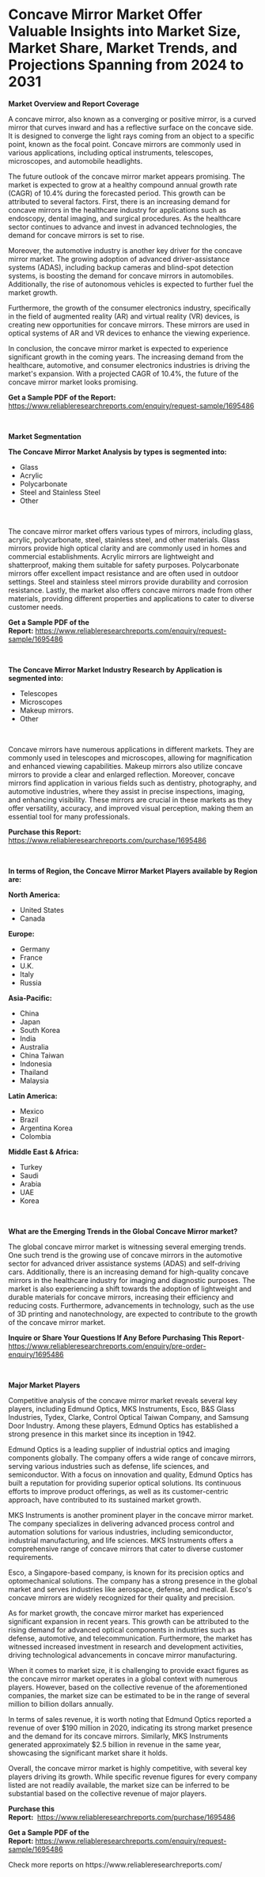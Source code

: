 <p><h1>Concave Mirror Market Offer Valuable Insights into Market Size, Market Share, Market Trends, and Projections Spanning from 2024 to 2031</h1></p><p><strong>Market Overview and Report Coverage</strong></p>
<p><p>A concave mirror, also known as a converging or positive mirror, is a curved mirror that curves inward and has a reflective surface on the concave side. It is designed to converge the light rays coming from an object to a specific point, known as the focal point. Concave mirrors are commonly used in various applications, including optical instruments, telescopes, microscopes, and automobile headlights.</p><p>The future outlook of the concave mirror market appears promising. The market is expected to grow at a healthy compound annual growth rate (CAGR) of 10.4% during the forecasted period. This growth can be attributed to several factors. First, there is an increasing demand for concave mirrors in the healthcare industry for applications such as endoscopy, dental imaging, and surgical procedures. As the healthcare sector continues to advance and invest in advanced technologies, the demand for concave mirrors is set to rise.</p><p>Moreover, the automotive industry is another key driver for the concave mirror market. The growing adoption of advanced driver-assistance systems (ADAS), including backup cameras and blind-spot detection systems, is boosting the demand for concave mirrors in automobiles. Additionally, the rise of autonomous vehicles is expected to further fuel the market growth.</p><p>Furthermore, the growth of the consumer electronics industry, specifically in the field of augmented reality (AR) and virtual reality (VR) devices, is creating new opportunities for concave mirrors. These mirrors are used in optical systems of AR and VR devices to enhance the viewing experience.</p><p>In conclusion, the concave mirror market is expected to experience significant growth in the coming years. The increasing demand from the healthcare, automotive, and consumer electronics industries is driving the market's expansion. With a projected CAGR of 10.4%, the future of the concave mirror market looks promising.</p></p>
<p><strong>Get a Sample PDF of the Report:</strong> <a href="https://www.reliableresearchreports.com/enquiry/request-sample/1695486">https://www.reliableresearchreports.com/enquiry/request-sample/1695486</a></p>
<p>&nbsp;</p>
<p><strong>Market Segmentation</strong></p>
<p><strong>The Concave Mirror Market Analysis by types is segmented into:</strong></p>
<p><ul><li>Glass</li><li>Acrylic</li><li>Polycarbonate</li><li>Steel and Stainless Steel</li><li>Other</li></ul></p>
<p>&nbsp;</p>
<p><p>The concave mirror market offers various types of mirrors, including glass, acrylic, polycarbonate, steel, stainless steel, and other materials. Glass mirrors provide high optical clarity and are commonly used in homes and commercial establishments. Acrylic mirrors are lightweight and shatterproof, making them suitable for safety purposes. Polycarbonate mirrors offer excellent impact resistance and are often used in outdoor settings. Steel and stainless steel mirrors provide durability and corrosion resistance. Lastly, the market also offers concave mirrors made from other materials, providing different properties and applications to cater to diverse customer needs.</p></p>
<p><strong>Get a Sample PDF of the Report:</strong>&nbsp;<a href="https://www.reliableresearchreports.com/enquiry/request-sample/1695486">https://www.reliableresearchreports.com/enquiry/request-sample/1695486</a></p>
<p>&nbsp;</p>
<p><strong>The Concave Mirror Market Industry Research by Application is segmented into:</strong></p>
<p><ul><li>Telescopes</li><li>Microscopes</li><li>Makeup mirrors.</li><li>Other</li></ul></p>
<p>&nbsp;</p>
<p><p>Concave mirrors have numerous applications in different markets. They are commonly used in telescopes and microscopes, allowing for magnification and enhanced viewing capabilities. Makeup mirrors also utilize concave mirrors to provide a clear and enlarged reflection. Moreover, concave mirrors find application in various fields such as dentistry, photography, and automotive industries, where they assist in precise inspections, imaging, and enhancing visibility. These mirrors are crucial in these markets as they offer versatility, accuracy, and improved visual perception, making them an essential tool for many professionals.</p></p>
<p><strong>Purchase this Report:</strong>&nbsp; <a href="https://www.reliableresearchreports.com/purchase/1695486">https://www.reliableresearchreports.com/purchase/1695486</a></p>
<p>&nbsp;</p>
<p><strong>In terms of Region, the Concave Mirror Market Players available by Region are:</strong></p>
<p>
    <p> <strong> North America: </strong>
        <ul>
            <li>United States</li>
            <li>Canada</li>
        </ul>
        </p> 
    <p> <strong> Europe: </strong>
        <ul>
            <li>Germany</li>
            <li>France</li>
            <li>U.K.</li>
            <li>Italy</li>
            <li>Russia</li>
        </ul>
        </p> 
    <p> <strong> Asia-Pacific: </strong>
        <ul>
            <li>China</li>
            <li>Japan</li>
            <li>South Korea</li>
            <li>India</li>
            <li>Australia</li>
            <li>China Taiwan</li>
            <li>Indonesia</li>
            <li>Thailand</li>
            <li>Malaysia</li>
        </ul>
        </p> 
    <p> <strong> Latin America: </strong>
        <ul>
            <li>Mexico</li>
            <li>Brazil</li>
            <li>Argentina Korea</li>
            <li>Colombia</li>
        </ul>
        </p> 
    <p> <strong> Middle East & Africa: </strong>
        <ul>
            <li>Turkey</li>
            <li>Saudi</li>
            <li>Arabia</li>
            <li>UAE</li>
            <li>Korea</li>
        </ul>
    </p>
    </p>
<p>&nbsp;</p>
<p><strong>What are the Emerging Trends in the Global Concave Mirror market?</strong></p>
<p><p>The global concave mirror market is witnessing several emerging trends. One such trend is the growing use of concave mirrors in the automotive sector for advanced driver assistance systems (ADAS) and self-driving cars. Additionally, there is an increasing demand for high-quality concave mirrors in the healthcare industry for imaging and diagnostic purposes. The market is also experiencing a shift towards the adoption of lightweight and durable materials for concave mirrors, increasing their efficiency and reducing costs. Furthermore, advancements in technology, such as the use of 3D printing and nanotechnology, are expected to contribute to the growth of the concave mirror market.</p></p>
<p><strong>Inquire or Share Your Questions If Any Before Purchasing This Report</strong>- <a href="https://www.reliableresearchreports.com/enquiry/pre-order-enquiry/1695486">https://www.reliableresearchreports.com/enquiry/pre-order-enquiry/1695486</a></p>
<p>&nbsp;</p>
<p><strong>Major Market Players</strong></p>
<p><p>Competitive analysis of the concave mirror market reveals several key players, including Edmund Optics, MKS Instruments, Esco, B&S Glass Industries, Tydex, Clarke, Control Optical Taiwan Company, and Samsung Door Industry. Among these players, Edmund Optics has established a strong presence in this market since its inception in 1942.</p><p>Edmund Optics is a leading supplier of industrial optics and imaging components globally. The company offers a wide range of concave mirrors, serving various industries such as defense, life sciences, and semiconductor. With a focus on innovation and quality, Edmund Optics has built a reputation for providing superior optical solutions. Its continuous efforts to improve product offerings, as well as its customer-centric approach, have contributed to its sustained market growth.</p><p>MKS Instruments is another prominent player in the concave mirror market. The company specializes in delivering advanced process control and automation solutions for various industries, including semiconductor, industrial manufacturing, and life sciences. MKS Instruments offers a comprehensive range of concave mirrors that cater to diverse customer requirements.</p><p>Esco, a Singapore-based company, is known for its precision optics and optomechanical solutions. The company has a strong presence in the global market and serves industries like aerospace, defense, and medical. Esco's concave mirrors are widely recognized for their quality and precision.</p><p>As for market growth, the concave mirror market has experienced significant expansion in recent years. This growth can be attributed to the rising demand for advanced optical components in industries such as defense, automotive, and telecommunication. Furthermore, the market has witnessed increased investment in research and development activities, driving technological advancements in concave mirror manufacturing.</p><p>When it comes to market size, it is challenging to provide exact figures as the concave mirror market operates in a global context with numerous players. However, based on the collective revenue of the aforementioned companies, the market size can be estimated to be in the range of several million to billion dollars annually.</p><p>In terms of sales revenue, it is worth noting that Edmund Optics reported a revenue of over $190 million in 2020, indicating its strong market presence and the demand for its concave mirrors. Similarly, MKS Instruments generated approximately $2.5 billion in revenue in the same year, showcasing the significant market share it holds.</p><p>Overall, the concave mirror market is highly competitive, with several key players driving its growth. While specific revenue figures for every company listed are not readily available, the market size can be inferred to be substantial based on the collective revenue of major players.</p></p>
<p><strong>Purchase this Report:</strong>&nbsp;&nbsp;<a href="https://www.reliableresearchreports.com/purchase/1695486">https://www.reliableresearchreports.com/purchase/1695486</a></p>
<p></p>
<p><strong>Get a Sample PDF of the Report:</strong>&nbsp;<a href="https://www.reliableresearchreports.com/enquiry/request-sample/1695486">https://www.reliableresearchreports.com/enquiry/request-sample/1695486</a></p>
<p>Check more reports on https://www.reliableresearchreports.com/</p>